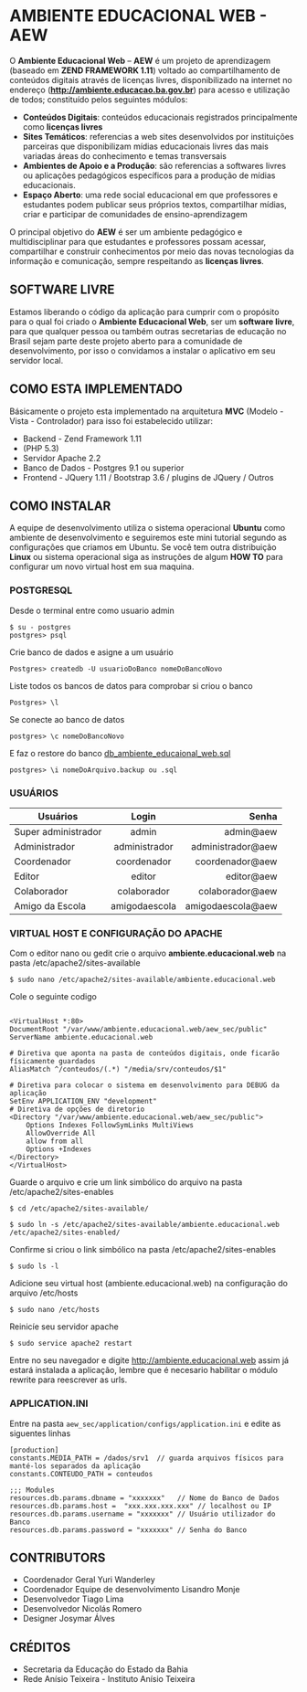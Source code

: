 # AMBIENTE EDUCACIONAL WEB - AEW

O __Ambiente Educacional Web__ – __AEW__ é um projeto de aprendizagem (baseado em __ZEND FRAMEWORK 1.11__) voltado ao compartilhamento de conteúdos digitais através de licenças livres, disponibilizado na internet no endereço (__http://ambiente.educacao.ba.gov.br__) para acesso e utilização de todos; constituído pelos seguintes módulos: 

* __Conteúdos Digitais__: conteúdos educacionais registrados principalmente como  __licenças livres__
* __Sites Temáticos__: referencias a web sites desenvolvidos por instituições parceiras que disponibilizam mídias educacionais livres das mais variadas áreas do conhecimento e temas transversais
* __Ambientes de Apoio e a Produção__: são referencias a softwares livres ou aplicações pedagógicos específicos para a produção de mídias educacionais.
* __Espaço Aberto__: uma rede social educacional em que professores e estudantes podem publicar seus próprios textos, compartilhar mídias, criar e participar de comunidades de ensino-aprendizagem

O principal objetivo do __AEW__ é ser um ambiente pedagógico e multidisciplinar para que estudantes e professores possam acessar, compartilhar e construir conhecimentos por meio das novas tecnologias da informação e comunicação, sempre respeitando as __licenças livres__.  

## SOFTWARE LIVRE

Estamos liberando o código da aplicação para cumprir com o propósito para o qual foi criado o __Ambiente Educacional Web__, ser um __software livre__, para que qualquer pessoa ou também outras secretarias de educação no Brasil sejam parte deste projeto aberto para a comunidade de desenvolvimento, por isso o convidamos a instalar o aplicativo em seu servidor local. 

## COMO ESTA IMPLEMENTADO 

Básicamente o projeto esta implementado na arquitetura __MVC__ (Modelo - Vista - Controlador) para isso foi estabelecido utilizar: 

* Backend -  Zend Framework 1.11 
* (PHP 5.3)
* Servidor Apache 2.2
* Banco de Dados - Postgres 9.1 ou superior
* Frontend - JQuery 1.11 / Bootstrap 3.6 / plugins de JQuery / Outros


## COMO INSTALAR

A equipe de desenvolvimento utiliza o sistema operacional __Ubuntu__ como ambiente de desenvolvimento e seguiremos este mini tutorial segundo as configurações que criamos em Ubuntu. Se você tem outra distribuição __Linux__ ou sistema operacional siga as instruções de algum __HOW TO__ para configurar um novo virtual host em sua maquina.

### POSTGRESQL

Desde o terminal entre como usuario admin
 
` $ su - postgres `<br>
` postgres> psql `

Crie banco de dados e asigne a um usuário

` Postgres> createdb -U usuarioDoBanco nomeDoBancoNovo `

Liste todos os bancos de datos para comprobar si criou o banco

` Postgres> \l `

Se conecte ao banco de datos

` postgres> \c nomeDoBancoNovo `

E faz o restore do banco [db_ambiente_educaional_web.sql](https://github.com/nikoz84/aew_github/blob/master/db_ambiente_educaional_web.sql "dump do banco")

` postgres> \i nomeDoArquivo.backup ou .sql ` 

### USUÁRIOS

| Usuários       | Login        | Senha  |
| ------------- |:-------------:| -----:|
| Super administrador | admin | admin@aew |
| Administrador      | administrador | administrador@aew |
| Coordenador | coordenador | coordenador@aew |
| Editor | editor | editor@aew |
| Colaborador | colaborador | colaborador@aew |
| Amigo da Escola| amigodaescola| amigodaescola@aew |


### VIRTUAL HOST E CONFIGURAÇÃO DO APACHE ###

Com o editor nano ou gedit crie o arquivo __ambiente.educacional.web__ na pasta /etc/apache2/sites-available 

` $ sudo nano /etc/apache2/sites-available/ambiente.educacional.web ` 

Cole o seguinte codigo

```

<VirtualHost *:80>
DocumentRoot "/var/www/ambiente.educacional.web/aew_sec/public"
ServerName ambiente.educacional.web

# Diretiva que aponta na pasta de conteúdos digitais, onde ficarão físicamente guardados
AliasMatch ^/conteudos/(.*) "/media/srv/conteudos/$1"

# Diretiva para colocar o sistema em desenvolvimento para DEBUG da aplicação
SetEnv APPLICATION_ENV "development"
# Diretiva de opções de diretorio
<Directory "/var/www/ambiente.educacional.web/aew_sec/public">
    Options Indexes FollowSymLinks MultiViews
    AllowOverride All
    allow from all
    Options +Indexes
</Directory>
</VirtualHost>

```

Guarde o arquivo e crie um link simbólico do arquivo na pasta /etc/apache2/sites-enables

` $ cd /etc/apache2/sites-available/ ` <br>

` $ sudo ln -s /etc/apache2/sites-available/ambiente.educacional.web /etc/apache2/sites-enabled/ `


Confirme si criou o link simbólico na pasta /etc/apache2/sites-enables

` $ sudo ls -l `


Adicione seu virtual host (ambiente.educacional.web) na configuração do arquivo /etc/hosts

` $ sudo nano /etc/hosts `

Reinicíe seu servidor apache

` $ sudo service apache2 restart `

Entre no seu navegador e digite http://ambiente.educacional.web assim já estará instalada a aplicação, lembre que é necesario habilitar o módulo rewrite para reescrever as urls.


### APPLICATION.INI

Entre na pasta ` aew_sec/application/configs/application.ini ` e edite as siguentes linhas  

```
[production]
constants.MEDIA_PATH = /dados/srv1  // guarda arquivos físicos para manté-los separados da aplicação
constants.CONTEUDO_PATH = conteudos  

;;; Modules
resources.db.params.dbname = "xxxxxxx"   // Nome do Banco de Dados 
resources.db.params.host =  "xxx.xxx.xxx.xxx" // localhost ou IP
resources.db.params.username = "xxxxxxx" // Usuário utilizador do Banco
resources.db.params.password = "xxxxxxx" // Senha do Banco

```

## CONTRIBUTORS

* Coordenador Geral Yuri Wanderley
* Coordenador Equipe de desenvolvimento Lisandro Monje
* Desenvolvedor Tiago Lima 
* Desenvolvedor Nicolás Romero
* Designer Josymar Álves


## CRÉDITOS

* Secretaria da Educação do Estado da Bahia
* Rede Anísio Teixeira - Instituto Anísio Teixeira
